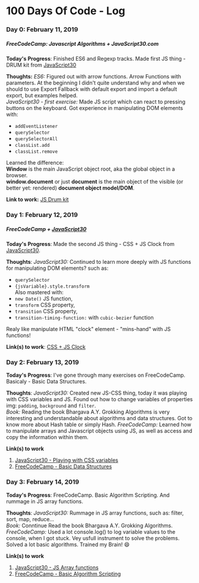 # 100 Days Of Code - Log

### Day 0: February 11, 2019 
##### FreeCodeCamp: Javascript Algorithms + JavaScript30.com

**Today's Progress**: Finished ES6 and Regexp tracks. Made first JS thing - DRUM kit from [JavaScript30](https://javascript30.com/)

**Thoughts:** *ES6:* Figured out with arrow functions. Arrow Functions with parameters. At the beginning I didn't quite understand why and when we should to use Export Fallback with default export and import a default export, but examples helped.</br> 
*JavaScript30 - first exercise:* Made JS script which can react to pressing buttons on the keyboard. 
Got experience in manipulating DOM elements with:
   - `addEventListener` 
   - `querySelector`
   - `querySelectorAll`
   - `classList.add` 
   - `classList.remove`

Learned the difference: <br>
**Window** is the main JavaScript object root, aka the global object in a browser.<br>
**window.document** or just **document** is the main object of the visible (or better yet: rendered) **document object model/DOM**.<br>

**Link to work:** [JS Drum kit](https://lemon57.github.io/js30-drum-kit/)

### Day 1: February 12, 2019
##### FreeCodeCamp + [JavaScript30](https://javascript30.com/)

**Today's Progress**: Made the second JS thing - CSS + JS Clock from [JavaScript30](https://javascript30.com/).

**Thoughts**: 
*JavaScript30:* Сontinued to learn more deeply with JS functions for manipulating DOM elements? such as:
   - `querySelector`
   - `{jsVariable}.style.transform` <br>
Also mastered with:
   - `new Date()` JS function,
   - `transform` CSS property,
   - `transition` CSS property,
   - `transition-timing-function:` with `cubic-bezier` function <br>
   
Realy like manipulate HTML "clock" element - "mins-hand" with JS functions!

**Link(s) to work**: [CSS + JS Clock]( https://lemon57.github.io/js30-CSS-JS-Clock/)


### Day 2: February 13, 2019

**Today's Progress**: I've gone through many exercises on FreeCodeCamp. Basicaly - Basic Data Structures.

**Thoughts**:
*JavaScript30:* Created new JS-CSS thing, today it was playing with CSS variables and JS. Found out how to change variables of properties img: `padding`, `background` and `filter`.  
*Book:* Reading the book Bhargava A.Y. Grokking Algorithms is very interesting and understandable about algorithms and data structures. Got to know more about Hash table or simply Hash. 
*FreeCodeCamp:* Learned how to manipulate arrays and Javascript objects using JS, as well as access and copy the information within them.

**Link(s) to work**
1. [JavaScript30 - Playing with CSS variables](https://lemon57.github.io/JS-CSS-Variables/)
2. [FreeCodeCamp - Basic Data Structures](https://learn.freecodecamp.org/javascript-algorithms-and-data-structures/basic-data-structures)

### Day 3: February 14, 2019

**Today's Progress**: FreeCodeCamp. Basic Algorithm Scripting. And rummage in JS array functions.

**Thoughts**:
*JavaScript30:* Rummage in JS array functions, such as: filter, sort, map, reduce...  
*Book:* Conntinue Read the book Bhargava A.Y. Grokking Algorithms. 
*FreeCodeCamp:* Used a lot console.log() to log variable values to the console, when I got stuck. Vey usfull instrument to solve the problems. Solved a lot basic algorithms. Trained my Brain! :smile: 

**Link(s) to work**
1. [JavaScript30 - JS Array functions](https://github.com/lemon57/js30-array-functions)
2. [FreeCodeCamp - Basic Algorithm Scripting](https://learn.freecodecamp.org/javascript-algorithms-and-data-structures/basic-algorithm-scripting)
